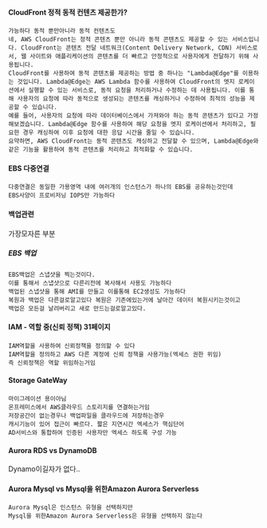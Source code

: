 

#### CloudFront 정적 동적 컨텐츠 제공한가?
```
가능하다 동적 뿐만아니라 동적 컨텐츠도 
네, AWS CloudFront는 정적 콘텐츠 뿐만 아니라 동적 콘텐츠도 제공할 수 있는 서비스입니다. CloudFront는 콘텐츠 전달 네트워크(Content Delivery Network, CDN) 서비스로서, 웹 사이트와 애플리케이션의 콘텐츠를 더 빠르고 안정적으로 사용자에게 전달하기 위해 사용됩니다.
CloudFront를 사용하여 동적 콘텐츠를 제공하는 방법 중 하나는 "Lambda@Edge"를 이용하는 것입니다. Lambda@Edge는 AWS Lambda 함수를 사용하여 CloudFront의 엣지 로케이션에서 실행할 수 있는 서비스로, 동적 요청을 처리하거나 수정하는 데 사용됩니다. 이를 통해 사용자의 요청에 따라 동적으로 생성되는 콘텐츠를 캐싱하거나 수정하여 최적의 성능을 제공할 수 있습니다.
예를 들어, 사용자의 요청에 따라 데이터베이스에서 가져와야 하는 동적 콘텐츠가 있다고 가정해보겠습니다. Lambda@Edge 함수를 사용하여 해당 요청을 엣지 로케이션에서 처리하고, 필요한 경우 캐싱하여 이후 요청에 대한 응답 시간을 줄일 수 있습니다.
요약하면, AWS CloudFront는 동적 콘텐츠도 캐싱하고 전달할 수 있으며, Lambda@Edge와 같은 기능을 활용하여 동적 콘텐츠를 처리하고 최적화할 수 있습니다.
```


#### EBS 다중연결
```
다중연결은 동일한 가용영역 내에 여러개의 인스턴스가 하나의 EBS를 공유하는것인데
EBS사양이 프로비저닝 IOPS만 가능하다
```

#### 백업관련 
가장모자른 부분

##### EBS 백업

```
EBS백업은 스냅샷을 찍는것이다.
이를 통해서 스냅샷으로 다른리전에 복사해서 사용도 가능하다
백업된 스냅샷을 통해 AMI를 만들고 이를통해 EC2생성도 가능하다
복원과 백업은 다른걸로알고있다 복원은 기존에있는거에 날아간 데이터 복원시키는것이고
백업은 모든걸 날려버리고 새로 만드는걸로알고있다.

```

#### IAM - 역할 중(신뢰 정책) 31페이지
```
IAM역할을 사용하여 신뢰정책을 정의할 수 있다
IAM역할을 정의하고 AWS 다른 계정에 신뢰 정책을 사용가능(엑세스 권한 위임)
즉 신뢰정책은 역할 위임하는거임
```


#### Storage GateWay
```
마이그레이션 용이아님
온프레미스에서 AWS클라우드 스토리지를 연결하는거임
저장공간이 없는경우나 백업파일을 클라우드에 저장하는경우
캐시기능이 있어 접근이 빠르다. 짧은 지연시간 엑세스가 핵심단어
AD서비스와 통합하여 인증된 사용자만 엑세스 하도록 구성 가능
```


#### Aurora RDS vs DynamoDB
Dynamo이길자가 없다..
 


#### Aurora Mysql vs Mysql을 위한Amazon Aurora Serverless
```
Aurora Mysql은 인스턴스 유형을 선택하지만
Mysql을 위한Amazon Aurora Serverless은 유형을 선택하지 않는다
```



